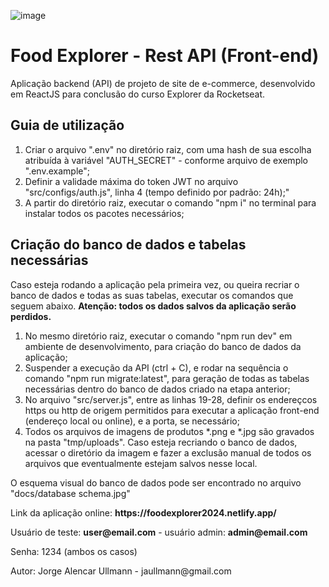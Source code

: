 ![image](https://github.com/user-attachments/assets/94b52da4-73db-431b-849a-d9c8852fe34c)

<h1>Food Explorer - Rest API (Front-end)</h1>

<p>Aplicação backend (API) de projeto de site de e-commerce, desenvolvido em ReactJS para conclusão do curso Explorer da Rocketseat.</p>

<h2>Guia de utilização</h2>
<ol>
  <li>Criar o arquivo ".env" no diretório raiz, com uma hash de sua escolha atribuída à variável "AUTH_SECRET" - conforme arquivo de exemplo ".env.example";</li>
  <li>Definir a validade máxima do token JWT no arquivo "src/configs/auth.js", linha 4 (tempo definido por padrão: 24h);"</li>
  <li>A partir do diretório raiz, executar o comando "npm i" no terminal para instalar todos os pacotes necessários;</li>
</ol>

<h2>Criação do banco de dados e tabelas necessárias</h2>
<p>Caso esteja rodando a aplicação pela primeira vez, ou queira recriar o banco de dados e todas as suas tabelas, executar os comandos que seguem abaixo. 
<strong>Atenção: todos os dados salvos da aplicação serão perdidos.</strong></p>
<ol>
  <li>No mesmo diretório raiz, executar o comando "npm run dev" em ambiente de desenvolvimento, para criação do banco de dados da aplicação;</li>
  <li>Suspender a execução da API (ctrl + C), e rodar na sequência o comando "npm run migrate:latest", para geração de todas as tabelas necessárias dentro do banco de dados criado na etapa anterior;</li>
  <li>No arquivo "src/server.js", entre as linhas 19-28, definir os endereçcos https ou http de origem permitidos para executar a aplicação front-end (endereço local ou online), e a porta, se necessário;</li>
  <li>Todos os arquivos de imagens de produtos *.png e *.jpg são gravados na pasta "tmp/uploads". Caso esteja recriando o banco de dados, acessar o diretório da imagem e fazer a exclusão manual de todos 
    os arquivos que eventualmente estejam salvos nesse local.</li>
</ol>

<p>O esquema visual do banco de dados pode ser encontrado no arquivo "docs/database schema.jpg"</p>

<p>Link da aplicação online: <b>https://foodexplorer2024.netlify.app/</b></p>
<p>Usuário de teste: <b>user@email.com</b> - usuário admin: <b>admin@email.com</b></p>
<p>Senha: 1234 (ambos os casos)</p>

<p>Autor: Jorge Alencar Ullmann - jaullmann@gmail.com</p>
